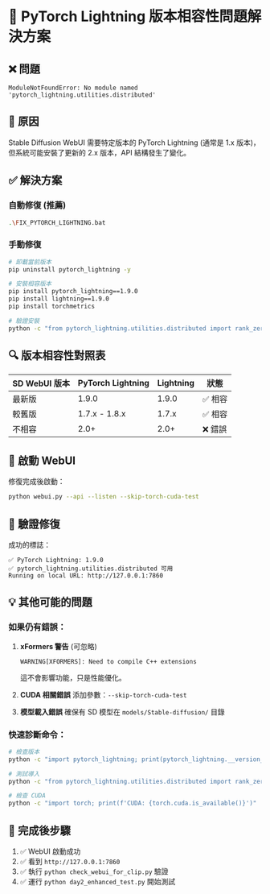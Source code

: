 # 🔧 PyTorch Lightning 版本相容性問題解決方案

## ❌ 問題
```
ModuleNotFoundError: No module named 'pytorch_lightning.utilities.distributed'
```

## 🎯 原因
Stable Diffusion WebUI 需要特定版本的 PyTorch Lightning (通常是 1.x 版本)，但系統可能安裝了更新的 2.x 版本，API 結構發生了變化。

## ✅ 解決方案

### 自動修復 (推薦)
```bash
.\FIX_PYTORCH_LIGHTNING.bat
```

### 手動修復
```bash
# 卸載當前版本
pip uninstall pytorch_lightning -y

# 安裝相容版本
pip install pytorch_lightning==1.9.0
pip install lightning==1.9.0
pip install torchmetrics

# 驗證安裝
python -c "from pytorch_lightning.utilities.distributed import rank_zero_only; print('✅ 修復成功')"
```

## 🔍 版本相容性對照表

| SD WebUI 版本 | PyTorch Lightning | Lightning | 狀態 |
|---------------|-------------------|-----------|------|
| 最新版        | 1.9.0            | 1.9.0     | ✅ 相容 |
| 較舊版        | 1.7.x - 1.8.x    | 1.7.x     | ✅ 相容 |
| 不相容        | 2.0+             | 2.0+      | ❌ 錯誤 |

## 🚀 啟動 WebUI

修復完成後啟動：
```bash
python webui.py --api --listen --skip-torch-cuda-test
```

## 🧪 驗證修復

成功的標誌：
```
✅ PyTorch Lightning: 1.9.0
✅ pytorch_lightning.utilities.distributed 可用
Running on local URL: http://127.0.0.1:7860
```

## 💡 其他可能的問題

### 如果仍有錯誤：
1. **xFormers 警告** (可忽略)
   ```
   WARNING[XFORMERS]: Need to compile C++ extensions
   ```
   這不會影響功能，只是性能優化。

2. **CUDA 相關錯誤**
   添加參數：`--skip-torch-cuda-test`

3. **模型載入錯誤**
   確保有 SD 模型在 `models/Stable-diffusion/` 目錄

### 快速診斷命令：
```bash
# 檢查版本
python -c "import pytorch_lightning; print(pytorch_lightning.__version__)"

# 測試導入
python -c "from pytorch_lightning.utilities.distributed import rank_zero_only"

# 檢查 CUDA
python -c "import torch; print(f'CUDA: {torch.cuda.is_available()}')"
```

## 🎯 完成後步驟

1. ✅ WebUI 啟動成功
2. ✅ 看到 `http://127.0.0.1:7860`
3. ✅ 執行 `python check_webui_for_clip.py` 驗證
4. ✅ 運行 `python day2_enhanced_test.py` 開始測試
